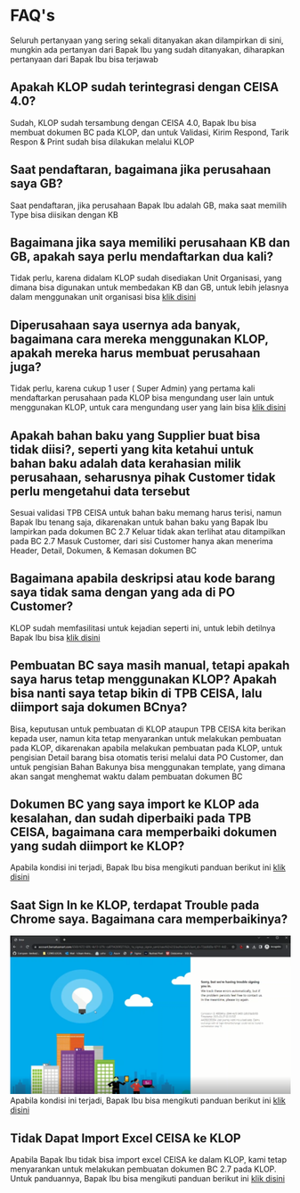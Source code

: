 # FAQ's
Seluruh pertanyaan yang sering sekali ditanyakan akan dilampirkan di sini, mungkin ada pertanyan dari Bapak Ibu yang sudah ditanyakan, diharapkan pertanyaan dari Bapak Ibu bisa terjawab

## Apakah KLOP sudah terintegrasi dengan CEISA 4.0?
Sudah, KLOP sudah tersambung dengan CEISA 4.0, Bapak Ibu bisa membuat dokumen BC pada KLOP, dan untuk Validasi, Kirim Respond, Tarik Respon & Print sudah bisa dilakukan melalui KLOP

## Saat pendaftaran, bagaimana jika perusahaan saya GB?
Saat pendaftaran, jika perusahaan Bapak Ibu adalah GB, maka saat memilih Type bisa diisikan dengan KB

## Bagaimana jika saya memiliki perusahaan KB dan GB, apakah saya perlu mendaftarkan dua kali?
Tidak perlu, karena didalam KLOP sudah disediakan Unit Organisasi, yang dimana bisa digunakan untuk membedakan KB dan GB, untuk lebih jelasnya dalam menggunakan unit organisasi bisa [klik disini](https://www.youtube.com/watch?v=3ZEYmsYYtLc)

## Diperusahaan saya usernya ada banyak, bagaimana cara mereka menggunakan KLOP, apakah mereka harus membuat perusahaan juga?
Tidak perlu, karena cukup 1 user ( Super Admin) yang pertama kali mendaftarkan perusahaan pada KLOP bisa mengundang user lain untuk menggunakan KLOP, untuk cara mengundang user yang lain bisa [klik disini](https://www.youtube.com/watch?v=hrcr9pZAlA4)

## Apakah bahan baku yang Supplier buat bisa tidak diisi?, seperti yang kita ketahui untuk bahan baku adalah data kerahasian milik perusahaan, seharusnya pihak Customer tidak perlu mengetahui data tersebut
Sesuai validasi TPB CEISA untuk bahan baku memang harus terisi, namun Bapak Ibu tenang saja, dikarenakan untuk bahan baku yang Bapak Ibu lampirkan pada dokumen BC 2.7 Keluar tidak akan terlihat atau ditampilkan pada BC 2.7 Masuk Customer, dari sisi Customer hanya akan menerima Header, Detail, Dokumen, & Kemasan dokumen BC

## Bagaimana apabila deskripsi atau kode barang saya tidak sama dengan yang ada di PO Customer?
KLOP sudah memfasilitasi untuk kejadian seperti ini, untuk lebih detilnya Bapak Ibu bisa [klik disini](https://www.youtube.com/watch?v=6_WH7dB3dJE)

## Pembuatan BC saya masih manual, tetapi apakah saya harus tetap menggunakan KLOP? Apakah bisa nanti saya tetap bikin di TPB CEISA, lalu diimport saja dokumen BCnya?
Bisa, keputusan untuk pembuatan di KLOP ataupun TPB CEISA kita berikan kepada user, namun kita tetap menyarankan untuk melakukan pembuatan pada KLOP, dikarenakan apabila melakukan pembuatan pada KLOP, untuk pengisian Detail barang bisa otomatis terisi melalui data PO Customer, dan untuk pengisian Bahan Bakunya bisa menggunakan template, yang dimana akan sangat menghemat waktu dalam pembuatan dokumen BC

## Dokumen BC yang saya import ke KLOP ada kesalahan, dan sudah diperbaiki pada TPB CEISA, bagaimana cara memperbaiki dokumen yang sudah diimport ke KLOP?
Apabila kondisi ini terjadi, Bapak Ibu bisa mengikuti panduan berikut ini [klik disini](https://app.klearance.online/)

## Saat Sign In ke KLOP, terdapat Trouble pada Chrome saya. Bagaimana cara memperbaikinya?
![](2023-03-29-15-07-55.png)
Apabila kondisi ini terjadi, Bapak Ibu bisa mengikuti panduan berikut ini [klik disini](https://www.youtube.com/watch?v=X5EkJZLrrLc)

## Tidak Dapat Import Excel CEISA ke KLOP
Apabila Bapak Ibu tidak bisa import excel CEISA ke dalam KLOP, kami tetap menyarankan untuk melakukan pembuatan dokumen BC 2.7 pada KLOP. Untuk panduannya, Bapak Ibu bisa mengikuti panduan berikut ini [klik disini]()